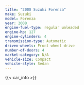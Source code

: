 ```yaml
---
title: "2008 Suzuki Forenza"
make: Suzuki
model: Forenza
year: 2008
engine-fuel-type: regular unleaded
engine-hp: 127
engine-cylinders: 4
transmission-type: Automatic
driven-wheels: Front wheel drive
number-of-doors: 4
market-category: N/A
vehicle-size: Compact
vehicle-style: Sedan
---
```


{{< car_info >}}
